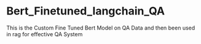 # Bert_Finetuned_langchain_QA
This is the Custom Fine Tuned Bert Model on QA Data and then  been used in rag for effective QA System
